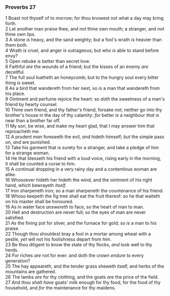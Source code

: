 ### Proverbs 27

1 Boast not thyself of to morrow; for thou knowest not what a day may bring forth.  
2 Let another man praise thee, and not thine own mouth; a stranger, and not thine own lips.  
3 A stone *is* heavy, and the sand weighty; but a fool's wrath *is* heavier than them both.  
4 Wrath *is* cruel, and anger *is* outrageous; but who *is* able to stand before envy?  
5 Open rebuke *is* better than secret love.  
6 Faithful *are* the wounds of a friend; but the kisses of an enemy *are* deceitful.  
7 The full soul loatheth an honeycomb; but to the hungry soul every bitter thing is sweet.  
8 As a bird that wandereth from her nest, so *is* a man that wandereth from his place.  
9 Ointment and perfume rejoice the heart: so *doth* the sweetness of a man's friend by hearty counsel.  
10 Thine own friend, and thy father's friend, forsake not; neither go into thy brother's house in the day of thy calamity: *for* better *is* a neighbour *that is* near than a brother far off.  
11 My son, be wise, and make my heart glad, that I may answer him that reproacheth me.  
12 A prudent *man* foreseeth the evil, *and* hideth himself; *but* the simple pass on, *and* are punished.  
13 Take his garment that is surety for a stranger, and take a pledge of him for a strange woman.  
14 He that blesseth his friend with a loud voice, rising early in the morning, it shall be counted a curse to him.  
15 A continual dropping in a very rainy day and a contentious woman are alike.  
16 Whosoever hideth her hideth the wind, and the ointment of his right hand, *which* bewrayeth *itself*.  
17 Iron sharpeneth iron; so a man sharpeneth the countenance of his friend.  
18 Whoso keepeth the fig tree shall eat the fruit thereof: so he that waiteth on his master shall be honoured.  
19 As in water face *answereth* to face, so the heart of man to man.  
20 Hell and destruction are never full; so the eyes of man are never satisfied.  
21 *As* the fining pot for silver, and the furnace for gold; so *is* a man to his praise.  
22 Though thou shouldest bray a fool in a mortar among wheat with a pestle, *yet* will not his foolishness depart from him.  
23 Be thou diligent to know the state of thy flocks, *and* look well to thy herds.  
24 For riches *are* not for ever: and doth the crown *endure* to every generation?  
25 The hay appeareth, and the tender grass sheweth itself, and herbs of the mountains are gathered.  
26 The lambs *are* for thy clothing, and the goats *are* the price of the field.  
27 And *thou shalt have* goats' milk enough for thy food, for the food of thy household, and *for* the maintenance for thy maidens.  
